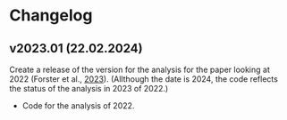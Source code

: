 
# Changelog

## v2023.01 (22.02.2024)

Create a release of the version for the analysis for the paper looking at 2022 (Forster et al., [2023](https://essd.copernicus.org/articles/15/2295/2023/)). (Allthough the date is 2024, the code reflects the status of the analysis in 2023 of 2022.)

* Code for the analysis of 2022.
